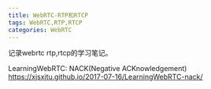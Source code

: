 ```yaml
---
title: WebRTC-RTP和RTCP
tags: WebRTC,RTP,RTCP
categories: WebRTC
---
```


记录webrtc rtp,rtcp的学习笔记。

<!-- more -->

LearningWebRTC: NACK(Negative ACKnowledgement)
https://xjsxjtu.github.io/2017-07-16/LearningWebRTC-nack/